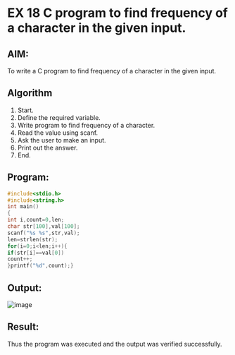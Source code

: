 # EX 18 C program to find frequency of a character in the given input.
## AIM:
To write a C program to find frequency of a character in the given input.

## Algorithm
1. Start.
2. Define the required variable.
3. Write program to find frequency of a character.
4. Read the value using scanf.
5. Ask the user to make an input.
6. Print out the answer.
7. End.

## Program:
```c
#include<stdio.h> 
#include<string.h> 
int main()
{
int i,count=0,len;
char str[100],val[100]; 
scanf("%s %s",str,val); 
len=strlen(str); 
for(i=0;i<len;i++){
if(str[i]==val[0]) 
count++;
}printf("%d",count);}
```

## Output:

![image](https://github.com/user-attachments/assets/608fe1a9-17cb-45b7-b41b-2aef0bc8c217)


## Result:
Thus the program was executed and the output was verified successfully.
